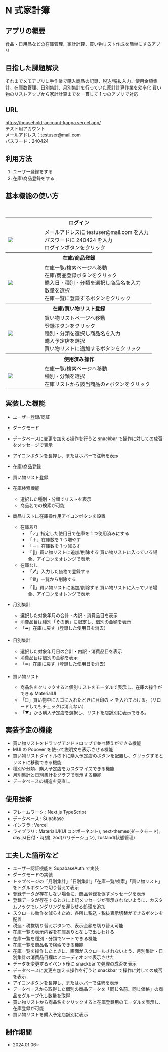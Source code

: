 # N 式家計簿

## アプリの概要

食品・日用品などの在庫管理、家計計算、買い物リスト作成を簡単にするアプリ

## 目指した課題解決

それまでメモアプリに手作業で購入商品の記録、税込/税抜入力、使用金額集計、在庫数管理、日別集計、月別集計を行っていた家計計算作業を効率化
買い物のリストアップから家計計算までを一貫して 1 つのアプリで対応

## URL

https://household-account-kappa.vercel.app/<br>
テスト用アカウント<br>
メールアドレス：testuser@mail.com<br>
パスワード：240424<br>

## 利用方法

1. ユーザー登録をする
1. 在庫/商品登録をする

## 基本機能の使い方
<table>
  <tr>
    <th colspan="2">ログイン</th>
  </tr>
  <tr>
    <td width="100"><img src="https://github.com/FumioNamai/household-account/assets/115169127/cf346b2b-c06a-4b8d-a9fa-e2b4c6e4118f" />
</td>
　　<td style="vertical-align:top">メールアドレスに testuser@mail.com を入力<br>
        パスワードに 240424 を入力<br>
        ログインボタンをクリック
    </td>
  </tr>
  <tr>
  <th colspan="2">在庫/商品登録</th>
  </tr>
  <tr>
    <td>
<img src="https://github.com/FumioNamai/household-account/assets/115169127/62035b4e-653e-4c08-b7cb-90e7f8e15779" />
</td>
　　<td style="vertical-align:top">在庫一覧/検索ページへ移動<br>
        在庫/商品登録ボタンをクリック<br>
        購入日・種別・分類を選択し商品名を入力<br>
        数量を選択<br>
        在庫一覧に登録するボタンをクリック
    </td>
  </tr>
  <tr>
    <th colspan="2">在庫/買い物リスト登録</th>
  </tr>
  <tr>
    <td><img src="https://github.com/FumioNamai/household-account/assets/115169127/2c807961-e0c6-465b-bb08-75326c4054e3" />
</td>
    <td>買い物リストページへ移動<br>
        登録ボタンをクリック<br>
        種別・分類を選択し商品名を入力<br>
        購入予定店を選択<br>
        買い物リストに追加するボタンをクリック
    </td>
  </tr>
  <tr>
    <th colspan="2">使用済み操作</th>
  </tr>
  <tr>
    <td>
<img src="https://github.com/FumioNamai/household-account/assets/115169127/fbaa5b7e-160d-4852-b661-c73ae1d5bbbe" />
</td>
    <td>在庫一覧/検索ページへ移動<br>
        種別・分類を選択<br>
        在庫リストから該当商品の✔ボタンをクリック
    </td>
  </tr>
  <tr>
  </tr>
</table>

## 実装した機能

- ユーザー登録/認証

- ダークモード

- データベースに変更を加える操作を行うと snackbar で操作に対しての成否をメッセージで表示

- アイコンボタンを長押し、またはホバーで注釈を表示

- 在庫/商品登録

- 買い物リスト登録

- 在庫検索機能

  - 選択した種別・分類でリストを表示
  - 商品名での検索が可能

- 商品リストに在庫操作用アイコンボタンを設置

  - 在庫あり
    - 「✓」指定した使用日で在庫を 1 つ使用済みにする
    - 「＋」在庫数を 1 つ増やす
    - 「－」在庫数を 1 つ減らす
    - 「🛒」買い物リストに追加/削除する
      買い物リストに入っている場合、アイコンをオレンジで表示
  - 在庫なし
    - 「🖊」入力した価格で登録する
    - 「🗑️」一覧から削除する
    - 「🛒」買い物リストに追加/削除する
      買い物リストに入っている場合、アイコンをオレンジで表示

- 月別集計

  - 選択した対象年月の合計・内訳・消費品目を表示
  - 消費品目は種別「その他」に限定し、個別の金額を表示
  - 「⬅️」在庫に戻す（登録した使用日を消去）

- 日別集計

  - 選択した対象年月日の合計・内訳・消費品目を表示
  - 消費品目は個別の金額を表示
  - 「⬅️」在庫に戻す（登録した使用日を消去）

- 買い物リスト
  - 商品名をクリックすると個別リストをモーダルで表示し、在庫の操作ができる MaterialUI
  - 「☐」買い物中にカゴに入れたときに目印の ✓ を入れておける。（リロードしてもチェックは消えない）
  - 「▼」から購入予定店を選択し、リストを店舗別に表示できる。

## 実装予定の機能

- 買い物リストをドラッグアンドドロップで並べ替えができる機能
- MUI の Popover を使って説明文を表示させる機能
- 買い物リストタイトルの下に購入予定店のボタンを配置し、クリックするとリストに移動できる機能
- 種別や分類、購入予定店をカスタマイズできる機能
- 月別集計と日別集計をグラフで表示する機能
- データベースの構造を見直し

## 使用技術

- フレームワーク : Next.js TypeScript<br>
- データベース : Supabase<br>
- インフラ : Vercel<br>
- ライブラリ : MaterialUI(UI コンポーネント), next-themes(ダークモード), day.js(日付・時刻), zod(バリデーション), zustand(状態管理)

## 工夫した箇所など

- ユーザー認証機能を SupabaseAuth で実装
- ダークモードの実装
- トップページの「月別集計」「日別集計」「在庫一覧/検索」「買い物リスト」をトグルボタンで切り替えて表示
- 登録データが存在しない場合に、商品登録を促すメッセージを表示
- 登録データが存在するときに上記メッセージが表示されないように、カスタムフックでレンダリングを遅らせる処理を追加
- スクロール動作を減らすため、各所に税込・税抜表示切替ができるボタンを配置
- 税込・税抜切り替えボタンで、表示金額を切り替え可能
- 在庫一覧の表示内容を在庫ありとなしで出しわける
- 在庫一覧を種別・分類でソートできる機能
- 在庫一覧を商品名で検索できる機能
- 在庫一覧を操作したときに、画面がスクロールされないよう、月別集計・日別集計の消費品目欄はアコーディオンで表示させた
- データを変更するイベント後に snackbar で処理の成否を表示
- データベースに変更を加える操作を行うと snackbar で操作に対しての成否を表示
- アイコンボタンを長押し、またはホバーで注釈を表示
- データベースから取得した個別の商品データを「同じ名前、同じ価格」の商品をグループ化し数量を取得
- 買い物リストから商品名をクリックすると在庫登録用のモーダルを表示し、在庫登録が可能
- 買い物リストを購入予定店舗別に表示

## 制作期間

- 2024.01.06~
